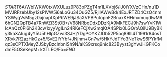 $START$6A/WblWKW0txWXULuz9P83pPZgT4m1LXVbj6/iJ0iYXVzCHn/nu1DMVJRFzebUby12sPIVW5i6aLoGu34OuGZ5/RjllAWwBd/4ExJRTZD4CzQ4nmYSWygVsM5gz0ajnaptXpPbWE9jJSaXVPBPutopnF2BnaxKHHmxmuqdlwM96hGN2QpTB4a7RnWZi3StOB+/V68NRbqDdxDDzKjA9MkFECJ9h7swYvK1WIcAnQz0Pl6h2K3cw1xyyVgILn24RKeFCjXw2mqKtA4SPix0LGQ/tAQilU9ByBKy3kaXAIug4yY5U5hHIpGZwi3SJHjYDgPOYK7JDb52P5oq89lIl4T1991r84osTXRvk7R2azHkOz+5/SvE2IYYbf+JNjhm+Gn7w/5HkYJdTYo3NeTkwS6PYkfMqz3sCPTXMeyZJSbyBzcInbnISh9N/aKS9xrsq9nic823Byyst3gYwJHGFKCodmF5OSeKepM+kXTLEO/Fo=$END$